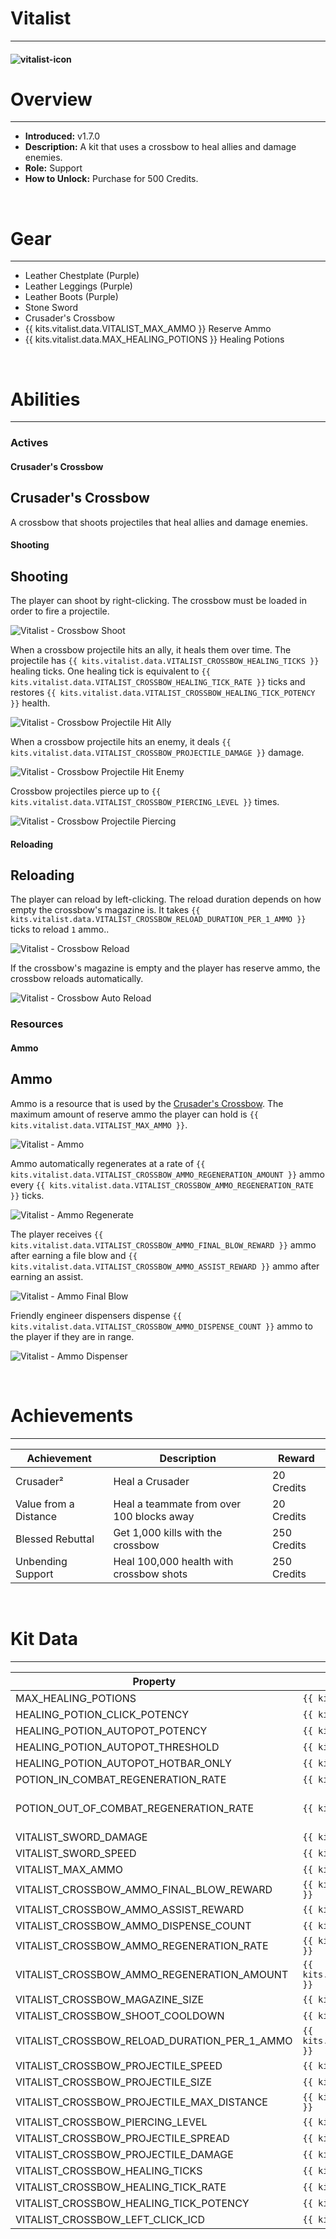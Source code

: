 # Vitalist

---

#### ![vitalist-icon](../assets/icons/vitalist-icon.jpg)

# Overview

---

- **Introduced:** v1.7.0
- **Description:** A kit that uses a crossbow to heal allies and damage enemies.
- **Role:** Support
- **How to Unlock:** Purchase for 500 Credits.

<br />

# Gear

---

- Leather Chestplate (Purple)
- Leather Leggings (Purple)
- Leather Boots (Purple)
- Stone Sword
- Crusader's Crossbow
- {{ kits.vitalist.data.VITALIST_MAX_AMMO }} Reserve Ammo
- {{ kits.vitalist.data.MAX_HEALING_POTIONS }} Healing Potions

<br />

# Abilities

---

### Actives

<!-- tabs:start -->

#### **Crusader's Crossbow**

## Crusader's Crossbow

A crossbow that shoots projectiles that heal allies and damage enemies.

<!-- tabs:start -->

#### **Shooting**

## Shooting

The player can shoot by right-clicking. The crossbow must be loaded in order to fire a projectile.

![Vitalist - Crossbow Shoot](../assets/kits/vitalist/Vitalist%20-%20Crossbow%20Shoot.gif)

When a crossbow projectile hits an ally, it heals them over time. The projectile has `{{ kits.vitalist.data.VITALIST_CROSSBOW_HEALING_TICKS }}` healing ticks. One healing tick is equivalent to `{{ kits.vitalist.data.VITALIST_CROSSBOW_HEALING_TICK_RATE }}` ticks and restores `{{ kits.vitalist.data.VITALIST_CROSSBOW_HEALING_TICK_POTENCY }}` health.

![Vitalist - Crossbow Projectile Hit Ally](../assets/kits/vitalist/Vitalist%20-%20Crossbow%20Projectile%20Hit%20Ally.gif)

When a crossbow projectile hits an enemy, it deals `{{ kits.vitalist.data.VITALIST_CROSSBOW_PROJECTILE_DAMAGE }}` damage.

![Vitalist - Crossbow Projectile Hit Enemy](../assets/kits/vitalist/Vitalist%20-%20Crossbow%20Projectile%20Hit%20Enemy.gif)

Crossbow projectiles pierce up to `{{ kits.vitalist.data.VITALIST_CROSSBOW_PIERCING_LEVEL }}` times.

![Vitalist - Crossbow Projectile Piercing](../assets/kits/vitalist/Vitalist%20-%20Crossbow%20Projectile%20Piercing.gif)

#### **Reloading**

## Reloading

The player can reload by left-clicking. The reload duration depends on how empty the crossbow's magazine is. It takes `{{ kits.vitalist.data.VITALIST_CROSSBOW_RELOAD_DURATION_PER_1_AMMO }}` ticks to reload `1` ammo..

![Vitalist - Crossbow Reload](../assets/kits/vitalist/Vitalist%20-%20Crossbow%20Reload.gif)

If the crossbow's magazine is empty and the player has reserve ammo, the crossbow reloads automatically.

![Vitalist - Crossbow Auto Reload](../assets/kits/vitalist/Vitalist%20-%20Crossbow%20Auto%20Reload.gif)

<!-- tabs:end -->
<!-- tabs:end -->

### Resources

<!-- tabs:start -->

#### **Ammo**

## Ammo

Ammo is a resource that is used by the [Crusader's Crossbow](#crusaders-crossbow). The maximum amount of reserve ammo the player can hold is `{{ kits.vitalist.data.VITALIST_MAX_AMMO }}`.

![Vitalist - Ammo](../assets/kits/vitalist/Vitalist%20-%20Ammo.png)

Ammo automatically regenerates at a rate of `{{ kits.vitalist.data.VITALIST_CROSSBOW_AMMO_REGENERATION_AMOUNT }}` ammo every `{{ kits.vitalist.data.VITALIST_CROSSBOW_AMMO_REGENERATION_RATE }}` ticks.

![Vitalist - Ammo Regenerate](../assets/kits/vitalist/Vitalist%20-%20Ammo%20Regenerate.gif)

The player receives `{{ kits.vitalist.data.VITALIST_CROSSBOW_AMMO_FINAL_BLOW_REWARD }}` ammo after earning a file blow and `{{ kits.vitalist.data.VITALIST_CROSSBOW_AMMO_ASSIST_REWARD }}` ammo after earning an assist.

![Vitalist - Ammo Final Blow](../assets/kits/vitalist/Vitalist%20-%20Ammo%20Final%20Blow.gif)

Friendly engineer dispensers dispense `{{ kits.vitalist.data.VITALIST_CROSSBOW_AMMO_DISPENSE_COUNT }}` ammo to the player if they are in range.

![Vitalist - Ammo Dispenser](../assets/kits/vitalist/Vitalist%20-%20Ammo%20Dispenser.gif)

<!-- tabs:end -->
<br />

# Achievements

---

<!-- prettier-ignore -->
| Achievement | Description | Reward |
| ----------- | ----------- | ------ |
| Crusader² | Heal a Crusader | 20 Credits |
| Value from a Distance | Heal a teammate from over 100 blocks away | 20 Credits |
| Blessed Rebuttal | Get 1,000 kills with the crossbow | 250 Credits |
| Unbending Support | Heal 100,000 health with crossbow shots | 250 Credits |

<br />

# Kit Data

---

<!-- prettier-ignore -->
| Property | Value | Description |
|----------|-------|-------------|
| MAX_HEALING_POTIONS | `{{ kits.vitalist.data.MAX_HEALING_POTIONS }}` | {{ kitDataSharedDescriptions.MAX_HEALING_POTIONS }} |
| HEALING_POTION_CLICK_POTENCY | `{{ kits._shared.data.HEALING_POTION_CLICK_POTENCY }}` | {{ kitDataSharedDescriptions.HEALING_POTION_CLICK_POTENCY }} |
| HEALING_POTION_AUTOPOT_POTENCY | `{{ kits._shared.data.HEALING_POTION_AUTOPOT_POTENCY }}` | {{ kitDataSharedDescriptions.HEALING_POTION_AUTOPOT_POTENCY }} |
| HEALING_POTION_AUTOPOT_THRESHOLD | `{{ kits._shared.data.HEALING_POTION_AUTOPOT_THRESHOLD }}` | {{ kitDataSharedDescriptions.HEALING_POTION_AUTOPOT_THRESHOLD }} |
| HEALING_POTION_AUTOPOT_HOTBAR_ONLY | `{{ kits._shared.data.HEALING_POTION_AUTOPOT_HOTBAR_ONLY }}` | {{ kitDataSharedDescriptions.HEALING_POTION_AUTOPOT_HOTBAR_ONLY }} |
| POTION_IN_COMBAT_REGENERATION_RATE | `{{ kits._shared.data.POTION_IN_COMBAT_REGENERATION_RATE }}` | {{ kitDataSharedDescriptions.POTION_IN_COMBAT_REGENERATION_RATE }} |
| POTION_OUT_OF_COMBAT_REGENERATION_RATE | `{{ kits._shared.data.POTION_OUT_OF_COMBAT_REGENERATION_RATE }}` | {{ kitDataSharedDescriptions.POTION_OUT_OF_COMBAT_REGENERATION_RATE }} |
| VITALIST_SWORD_DAMAGE | `{{ kits.vitalist.data.VITALIST_SWORD_DAMAGE }}` | The base damage of the sword. |
| VITALIST_SWORD_SPEED | `{{ kits.vitalist.data.VITALIST_SWORD_SPEED }}` | The base speed of the sword. |
| VITALIST_MAX_AMMO | `{{ kits.vitalist.data.VITALIST_MAX_AMMO }}` | The maximum amount of ammo the player can hold. |
| VITALIST_CROSSBOW_AMMO_FINAL_BLOW_REWARD | `{{ kits.vitalist.data.VITALIST_CROSSBOW_AMMO_FINAL_BLOW_REWARD }}` | The amount of ammo that the player receives after earning a final blow. |
| VITALIST_CROSSBOW_AMMO_ASSIST_REWARD | `{{ kits.vitalist.data.VITALIST_CROSSBOW_AMMO_ASSIST_REWARD }}` | The amount of ammo that the player receives after earning an assist. |
| VITALIST_CROSSBOW_AMMO_DISPENSE_COUNT | `{{ kits.vitalist.data.VITALIST_CROSSBOW_AMMO_DISPENSE_COUNT }}` | The amount of ammo dispensed from a dispenser to the player. |
| VITALIST_CROSSBOW_AMMO_REGENERATION_RATE | `{{ kits.vitalist.data.VITALIST_CROSSBOW_AMMO_REGENERATION_RATE }}` | The rate at which ammo passively regenerates. |
| VITALIST_CROSSBOW_AMMO_REGENERATION_AMOUNT | `{{ kits.vitalist.data.VITALIST_CROSSBOW_AMMO_REGENERATION_AMOUNT }}` | The amount of ammo to regenerate at a time. |
| VITALIST_CROSSBOW_MAGAZINE_SIZE | `{{ kits.vitalist.data.VITALIST_CROSSBOW_MAGAZINE_SIZE }}` | The size of the crossbow's magazine. |
| VITALIST_CROSSBOW_SHOOT_COOLDOWN | `{{ kits.vitalist.data.VITALIST_CROSSBOW_SHOOT_COOLDOWN }}` | The cooldown, in ticks, after firing a projectile from the crossbow. |
| VITALIST_CROSSBOW_RELOAD_DURATION_PER_1_AMMO | `{{ kits.vitalist.data.VITALIST_CROSSBOW_RELOAD_DURATION_PER_1_AMMO }}` | The duration, in ticks, to reload one ammo into the crossbow's magazine. |
| VITALIST_CROSSBOW_PROJECTILE_SPEED | `{{ kits.vitalist.data.VITALIST_CROSSBOW_PROJECTILE_SPEED }}` | The speed of crossbow projectiles. (0 = no travel time) |
| VITALIST_CROSSBOW_PROJECTILE_SIZE | `{{ kits.vitalist.data.VITALIST_CROSSBOW_PROJECTILE_SIZE }}` | The size of crossbow projectiles. |
| VITALIST_CROSSBOW_PROJECTILE_MAX_DISTANCE | `{{ kits.vitalist.data.VITALIST_CROSSBOW_PROJECTILE_MAX_DISTANCE }}` | The maxiumum distance of crossbow projectiles. |
| VITALIST_CROSSBOW_PIERCING_LEVEL | `{{ kits.vitalist.data.VITALIST_CROSSBOW_PIERCING_LEVEL }}` | The number of allies and enemies that crossbow projectiles pierce. |
| VITALIST_CROSSBOW_PROJECTILE_SPREAD | `{{ kits.vitalist.data.VITALIST_CROSSBOW_PROJECTILE_SPREAD }}` | The random spread of crossbow projectiles. |
| VITALIST_CROSSBOW_PROJECTILE_DAMAGE | `{{ kits.vitalist.data.VITALIST_CROSSBOW_PROJECTILE_DAMAGE }}` | The amount of damage that crossbow projectiles deal to enemies. |
| VITALIST_CROSSBOW_HEALING_TICKS | `{{ kits.vitalist.data.VITALIST_CROSSBOW_HEALING_TICKS }}` | The amount of healing instances one crossbow projectile has. |
| VITALIST_CROSSBOW_HEALING_TICK_RATE | `{{ kits.vitalist.data.VITALIST_CROSSBOW_HEALING_TICK_RATE }}` | The time, in ticks, between each healing tick. |
| VITALIST_CROSSBOW_HEALING_TICK_POTENCY | `{{ kits.vitalist.data.VITALIST_CROSSBOW_HEALING_TICK_POTENCY }}` | The amount of health to restore per healing tick. |
| VITALIST_CROSSBOW_LEFT_CLICK_ICD | `{{ kits.vitalist.data.VITALIST_CROSSBOW_LEFT_CLICK_ICD }}` | The internal cooldown, in ticks, when left-clicking the crossbow. |
